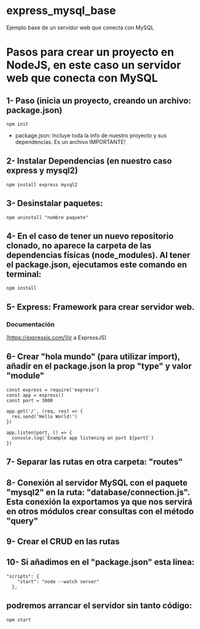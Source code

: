 # express_mysql_base
Ejemplo base de un servidor web que conecta con MySQL

# Pasos para crear un proyecto en NodeJS, en este caso un servidor web que conecta con MySQL

## 1- Paso (inicia un proyecto, creando un archivo: package.json)
```
npm init
```
- package.json: Incluye toda la info de nuestro proyecto y sus dependencias. Es un archivo IMPORTANTE!

## 2- Instalar Dependencias (en nuestro caso express y mysql2)
```
npm install express mysql2
```
## 3- Desinstalar paquetes:
```
npm uninstall "nombre paquete"
```
## 4- En el caso de tener un nuevo repositorio clonado, no aparece la carpeta de las dependencias físicas (node_modules). Al tener el package.json, ejecutamos este comando en terminal:
```
npm install 
```
## 5- Express: Framework para crear servidor web. 
### Documentación
[https://expressjs.com/](ir a ExpressJS)


## 6- Crear "hola mundo" (para utilizar import), añadir en el package.json la prop "type" y valor "module"
```
const express = require('express')
const app = express()
const port = 3000

app.get('/', (req, res) => {
  res.send('Hello World!')
})

app.listen(port, () => {
  console.log(`Example app listening on port ${port}`)
})
```

## 7- Separar las rutas en otra carpeta: "routes"

## 8- Conexión al servidor MySQL con el paquete "mysql2" en la ruta: "database/connection.js". Esta conexión la exportamos ya que nos servirá en otros módulos crear consultas con el método "query"

## 9- Crear el CRUD en las rutas

## 10- Si añadimos en el "package.json" esta linea:  
```
"scripts": {
    "start": "node --watch server"
  },
```
## podremos arrancar el servidor sin tanto código:
```
npm start
```